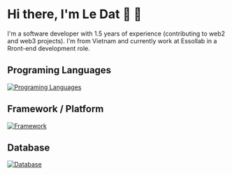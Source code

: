 # Hi there, I'm Le Dat 👋 🏀


I'm a software developer with 1.5 years of experience (contributing to web2 and web3 projects).
I'm from Vietnam and currently work at Essollab in a Rront-end development role.

## Programing Languages
[![Programing Languages](https://skillicons.dev/icons?i=js,ts,solidity)](https://skillicons.dev)

## Framework / Platform
[![Framework](https://skillicons.dev/icons?i=react,redux,tailwind,sass,bootstrap,nodejs,express)](https://skillicons.dev)

## Database
[![Database](https://skillicons.dev/icons?i=mongodb,postgres)](https://skillicons.dev)

